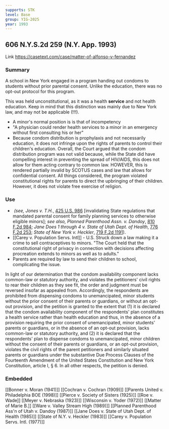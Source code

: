 ```yaml
---
supports: STK
level: Base
group: YIG-2025
year: 1993
---
```

## 606 N.Y.S.2d 259 (N.Y. App. 1993)

Link
https://casetext.com/case/matter-of-alfonso-v-fernandez
### Summary

A school in New York engaged in a program handing out condoms to students without prior parental consent. Unlike the education, there was no opt-out protocol for this program.

This was held unconstitutional, as it was a health **service** and not health education. Keep in mind that this distinction was mainly due to New York law, and may not be applicable (!!!).

- A minor's normal position is is that of incompetency
- "A physician could render health services to a minor in an emergency without first consulting his or her"
- Because condom distribution is prophylaxis and not necessarily education, it does not infringe upon the rights of parents to control their children's education.
Overall, the Court argued that the condom distribution program was not valid because, while the State did have compelling interest in preventing the spread of HIV/AIDS, this does not allow for them acting contrary to common law. HOWEVER, this is rendered partially invalid by SCOTUS cases and law that allows for confidential consent. All things considered, the program violated constitutional rights for parents to direct the upbringing of their children. However, it does not violate free exercise of religion. 
### Use
-  _(see, Jones v. T.H._, [425 U.S. 986](https://casetext.com/case/jones-v-judicial-district-court-wr-67404-01-texcrapp-5-23-2007) [invalidating State regulations that mandated parental consent for family planning services to otherwise eligible minors]; _see also, Planned Parenthood Assn. v. Dandoy_, [810 F.2d 984](https://casetext.com/case/planned-parenthood-assn-of-utah-v-dandoy); _Jane Does 1 through 4 v. State of Utah Dept. of Health_, [776 F.2d 253](https://casetext.com/case/jane-does-v-state-of-utah-dept-of-health); _State of New York v. Heckler_, [719 F.2d 1191](https://casetext.com/case/state-of-ny-v-heckler)).
- [[Carey v. Population Servs. Intl]] - U.S. Struck down a law making it a crime to sell contraceptives to minors. "The Court held that the constitutional right of privacy in connection with decisions affecting procreation extends to minors as well as to adults."
- Parents are required by law to send their children to school, complicating the issue. 

In light of our determination that the condom availability component lacks common-law or statutory authority, and violates the petitioners' civil rights to rear their children as they see fit, the order and judgment must be reversed insofar as appealed from. Accordingly, the respondents are prohibited from dispensing condoms to unemancipated, minor students without the prior consent of their parents or guardians, or without an opt-out provision, and the petition is granted to the extent that (1) it is declared that the condom availability component of the respondents' plan constitutes a health service rather than health education and thus, in the absence of a provision requiring the prior consent of unemancipated, minor students' parents or guardians, or in the absence of an opt-out provision, lacks common-law or statutory authority, and (2) it is declared that the respondents' plan to dispense condoms to unemancipated, minor children without the consent of their parents or guardians, or an opt-out provision, violates the civil rights of the parent petitioners and similarly situated parents or guardians under the substantive Due Process Clauses of the Fourteenth Amendment of the United States Constitution and New York Constitution, article I, § 6. In all other respects, the petition is denied.

### Embedded

[[Bonner v. Moran (1941)]]
[[Cochran v. Cochran (1909)]]
[[Parents United v. Philadelphia BOE (1998)]]
[[Pierce v. Society of Sisters (1925)]]
[[Roe v. Wade]]
[[Meyer v. Nebraska (1923)]]
[[Wisconsin v. Yoder (1972)]]
[[Matter of Marie B.]]
[[Ware v. Valley Stream High (1989)]]
[[Planned Parenthood Ass'n of Utah v. Dandoy (1987)]]
[[Jane Does v. State of Utah Dept. of Health (1985)]]
[[State of N.Y. v. Heckler (1983)]]
[[Carey v. Population Servs. Intl. (1977)]]

